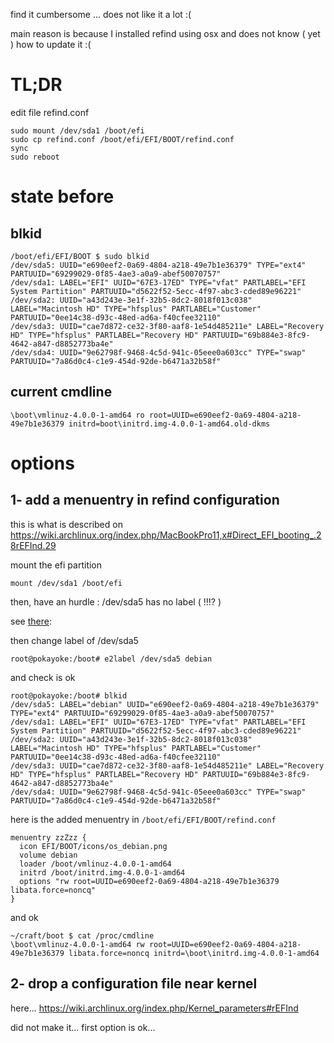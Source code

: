 find it cumbersome ...
does not like it a lot :(

main reason is because I installed refind using osx and does not know ( yet ) how to update it :(

TL;DR
=====

edit file refind.conf

    sudo mount /dev/sda1 /boot/efi
    sudo cp refind.conf /boot/efi/EFI/BOOT/refind.conf
    sync
    sudo reboot

state before
============

blkid
-----

    /boot/efi/EFI/BOOT $ sudo blkid
    /dev/sda5: UUID="e690eef2-0a69-4804-a218-49e7b1e36379" TYPE="ext4" PARTUUID="69299029-0f85-4ae3-a0a9-abef50070757"
    /dev/sda1: LABEL="EFI" UUID="67E3-17ED" TYPE="vfat" PARTLABEL="EFI System Partition" PARTUUID="d5622f52-5ecc-4f97-abc3-cded89e96221"
    /dev/sda2: UUID="a43d243e-3e1f-32b5-8dc2-8018f013c038" LABEL="Macintosh HD" TYPE="hfsplus" PARTLABEL="Customer" PARTUUID="0ee14c38-d93c-48ed-ad6a-f40cfee32110"
    /dev/sda3: UUID="cae7d872-ce32-3f80-aaf8-1e54d485211e" LABEL="Recovery HD" TYPE="hfsplus" PARTLABEL="Recovery HD" PARTUUID="69b884e3-8fc9-4642-a847-d8852773ba4e"
    /dev/sda4: UUID="9e62798f-9468-4c5d-941c-05eee0a603cc" TYPE="swap" PARTUUID="7a86d0c4-c1e9-454d-92de-b6471a32b58f"

current cmdline
---------------

    \boot\vmlinuz-4.0.0-1-amd64 ro root=UUID=e690eef2-0a69-4804-a218-49e7b1e36379 initrd=boot\initrd.img-4.0.0-1-amd64.old-dkms

options
=======

1- add a menuentry in refind configuration
------------------------------------------
this is what is described on https://wiki.archlinux.org/index.php/MacBookPro11,x#Direct_EFI_booting_.28rEFInd.29

mount the efi partition

    mount /dev/sda1 /boot/efi

then, have an hurdle : /dev/sda5 has no label ( !!!? )

see [there](https://bbs.archlinux.org/viewtopic.php?id=162438):

then change label of /dev/sda5

    root@pokayoke:/boot# e2label /dev/sda5 debian

and check is ok

    root@pokayoke:/boot# blkid
    /dev/sda5: LABEL="debian" UUID="e690eef2-0a69-4804-a218-49e7b1e36379" TYPE="ext4" PARTUUID="69299029-0f85-4ae3-a0a9-abef50070757"
    /dev/sda1: LABEL="EFI" UUID="67E3-17ED" TYPE="vfat" PARTLABEL="EFI System Partition" PARTUUID="d5622f52-5ecc-4f97-abc3-cded89e96221"
    /dev/sda2: UUID="a43d243e-3e1f-32b5-8dc2-8018f013c038" LABEL="Macintosh HD" TYPE="hfsplus" PARTLABEL="Customer" PARTUUID="0ee14c38-d93c-48ed-ad6a-f40cfee32110"
    /dev/sda3: UUID="cae7d872-ce32-3f80-aaf8-1e54d485211e" LABEL="Recovery HD" TYPE="hfsplus" PARTLABEL="Recovery HD" PARTUUID="69b884e3-8fc9-4642-a847-d8852773ba4e"
    /dev/sda4: UUID="9e62798f-9468-4c5d-941c-05eee0a603cc" TYPE="swap" PARTUUID="7a86d0c4-c1e9-454d-92de-b6471a32b58f"

here is the added menuentry in `/boot/efi/EFI/BOOT/refind.conf`


    menuentry zzZzz {
      icon EFI/BOOT/icons/os_debian.png
      volume debian
      loader /boot/vmlinuz-4.0.0-1-amd64
      initrd /boot/initrd.img-4.0.0-1-amd64
      options "rw root=UUID=e690eef2-0a69-4804-a218-49e7b1e36379 libata.force=noncq"
    }

and ok

    ~/craft/boot $ cat /proc/cmdline
    \boot\vmlinuz-4.0.0-1-amd64 rw root=UUID=e690eef2-0a69-4804-a218-49e7b1e36379 libata.force=noncq initrd=\boot\initrd.img-4.0.0-1-amd64

2- drop a configuration file near kernel
----------------------------------------
here...
https://wiki.archlinux.org/index.php/Kernel_parameters#rEFInd


did not make it... first option is ok...

